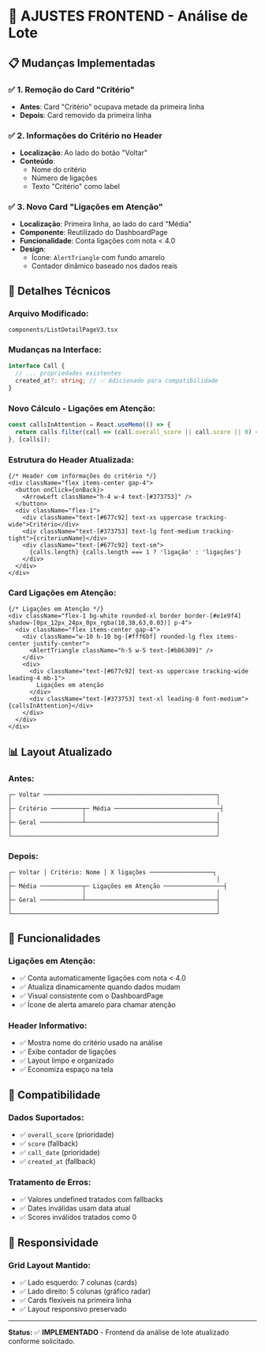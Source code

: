 # 🎨 AJUSTES FRONTEND - Análise de Lote

## 📋 **Mudanças Implementadas**

### ✅ **1. Remoção do Card "Critério"**
- **Antes**: Card "Critério" ocupava metade da primeira linha
- **Depois**: Card removido da primeira linha

### ✅ **2. Informações do Critério no Header**
- **Localização**: Ao lado do botão "Voltar"
- **Conteúdo**:
  - Nome do critério
  - Número de ligações
  - Texto "Critério" como label

### ✅ **3. Novo Card "Ligações em Atenção"**
- **Localização**: Primeira linha, ao lado do card "Média"
- **Componente**: Reutilizado do DashboardPage
- **Funcionalidade**: Conta ligações com nota < 4.0
- **Design**: 
  - Ícone: `AlertTriangle` com fundo amarelo
  - Contador dinâmico baseado nos dados reais

## 🔧 **Detalhes Técnicos**

### **Arquivo Modificado:**
`components/ListDetailPageV3.tsx`

### **Mudanças na Interface:**
```typescript
interface Call {
  // ... propriedades existentes
  created_at?: string; // ✅ Adicionado para compatibilidade
}
```

### **Novo Cálculo - Ligações em Atenção:**
```typescript
const callsInAttention = React.useMemo(() => {
  return calls.filter(call => (call.overall_score || call.score || 0) < 4).length;
}, [calls]);
```

### **Estrutura do Header Atualizada:**
```tsx
{/* Header com informações do critério */}
<div className="flex items-center gap-4">
  <button onClick={onBack}>
    <ArrowLeft className="h-4 w-4 text-[#373753]" />
  </button>
  <div className="flex-1">
    <div className="text-[#677c92] text-xs uppercase tracking-wide">Critério</div>
    <div className="text-[#373753] text-lg font-medium tracking-tight">{criteriumName}</div>
    <div className="text-[#677c92] text-sm">
      {calls.length} {calls.length === 1 ? 'ligação' : 'ligações'}
    </div>
  </div>
</div>
```

### **Card Ligações em Atenção:**
```tsx
{/* Ligações em Atenção */}
<div className="flex-1 bg-white rounded-xl border border-[#e1e9f4] shadow-[0px_12px_24px_0px_rgba(18,38,63,0.03)] p-4">
  <div className="flex items-center gap-4">
    <div className="w-10 h-10 bg-[#fff6bf] rounded-lg flex items-center justify-center">
      <AlertTriangle className="h-5 w-5 text-[#b86309]" />
    </div>
    <div>
      <div className="text-[#677c92] text-xs uppercase tracking-wide leading-4 mb-1">
        Ligações em atenção
      </div>
      <div className="text-[#373753] text-xl leading-8 font-medium">{callsInAttention}</div>
    </div>
  </div>
</div>
```

## 📊 **Layout Atualizado**

### **Antes:**
```
┌─ Voltar ─────────────────────────────────────────────────┐
│                                                          │
├─ Critério ─────────┬─ Média ──────────────────────────────┤
│                    │                                     │
├─ Geral ────────────┴─────────────────────────────────────┤
│                                                          │
└──────────────────────────────────────────────────────────┘
```

### **Depois:**
```
┌─ Voltar │ Critério: Nome │ X ligações ──────────────────┐
│                                                          │
├─ Média ────────────┬─ Ligações em Atenção ─────────────────┤
│                    │                                     │
├─ Geral ────────────┴─────────────────────────────────────┤
│                                                          │
└──────────────────────────────────────────────────────────┘
```

## 🎯 **Funcionalidades**

### **Ligações em Atenção:**
- ✅ Conta automaticamente ligações com nota < 4.0
- ✅ Atualiza dinamicamente quando dados mudam
- ✅ Visual consistente com o DashboardPage
- ✅ Ícone de alerta amarelo para chamar atenção

### **Header Informativo:**
- ✅ Mostra nome do critério usado na análise
- ✅ Exibe contador de ligações
- ✅ Layout limpo e organizado
- ✅ Economiza espaço na tela

## 🔄 **Compatibilidade**

### **Dados Suportados:**
- ✅ `overall_score` (prioridade)
- ✅ `score` (fallback)
- ✅ `call_date` (prioridade)
- ✅ `created_at` (fallback)

### **Tratamento de Erros:**
- ✅ Valores undefined tratados com fallbacks
- ✅ Dates inválidas usam data atual
- ✅ Scores inválidos tratados como 0

## 📱 **Responsividade**

### **Grid Layout Mantido:**
- ✅ Lado esquerdo: 7 colunas (cards)
- ✅ Lado direito: 5 colunas (gráfico radar)
- ✅ Cards flexíveis na primeira linha
- ✅ Layout responsivo preservado

---

**Status:** ✅ **IMPLEMENTADO** - Frontend da análise de lote atualizado conforme solicitado. 